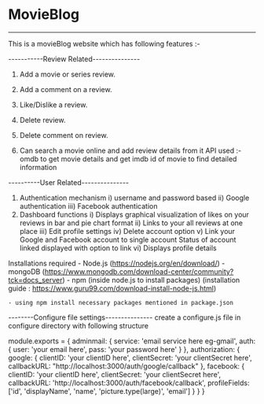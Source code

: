 ﻿# MovieBlog
__________________________________________________________________
This is a movieBlog website which has following features :-

-----------Review Related---------------
1. Add a movie or series review.
2. Add a comment on a review.
3. Like/Dislike a review.
4. Delete review.
5. Delete comment on review.

6. Can search a movie online and add review details from it
   API used :- omdb to get movie details and get imdb id of movie
               to find detailed information

----------User Related---------------
1. Authentication mechanism
    i)   username and password based
    ii)  Google authentication
    iii) Facebook authentication
2. Dashboard functions
    i)   Displays graphical visualization of likes on your reviews
         in bar and pie chart format
    ii)  Links to your all reviews at one place
    iii) Edit profile settings
    iv)  Delete account option
    v)   Link your Google and Facebook account to single account
         Status of account linked displayed with option to link
    vi)  Displays profile details
  
Installations required
    - Node.js (https://nodejs.org/en/download/)
    - mongoDB (https://www.mongodb.com/download-center/community?tck=docs_server)
    - npm (inside node.js to install packages)
      (installation guide : https://www.guru99.com/download-install-node-js.html)
    
    - using npm install necessary packages mentioned in package.json

--------Configure file settings---------------
create a configure.js file in configure directory with following structure

module.exports = {
    adminmail: {
        service: 'email service here eg-gmail',
        auth: {
            user: 'your email here',
            pass: 'your password here'
        }
    },
    authorization: {
        google: {
            clientID: 'your clientID here',
            clientSecret: 'your clientSecret here',
            callbackURL: "http://localhost:3000/auth/google/callback"
        },
        facebook: {
            clientID: 'your clientID here',
            clientSecret: 'your clientSecret here',
            callbackURL: 'http://localhost:3000/auth/facebook/callback',
            profileFields: ['id', 'displayName', 'name', 'picture.type(large)', 'email']
        }
    }
}


